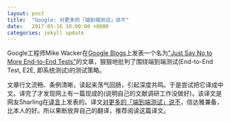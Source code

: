 ```yaml
---
layout: post
title:  "Google: 对更多的「端到端测试」说不"
date:   2017-05-16 10:00:00 +0800
categories: jekyll update
---
```


Google工程师Mike Wacker在[Google Blogs](http://www.googblogs.com)上发表一个名为["Just Say No to More End-to-End Tests"](http://www.googblogs.com/just-say-no-to-more-end-to-end-tests/)的文章，狠狠地批判了围绕端到端测试(End-to-End Test, E2E, 即系统测试)的测试策略。

文章行文流畅、条例清晰，读起来荡气回肠，引起深度共鸣。于是尝试把它译成中文。译完了才发现网上有一篇现成的(说明自己的文献调研工作没做好)。该译文是网友Sharling在[译言](http://g.yeeyan.org/)上发表的。译文[对更多的「端到端测试」说不](http://article.yeeyan.org/view/66324/453360/)，信达雅兼备，比本人的好。所以果断放弃自己的翻译，推荐阅读这篇译文。

